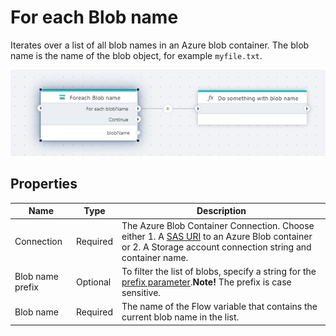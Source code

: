 # For each Blob name

Iterates over a list of all blob names in an Azure blob container. The blob name is the name of the blob object, for example `myfile.txt`. 

![img](../../../../images/flow/foreach-blob-name.png)

## Properties

| Name             | Type      |Description                                             |
|------------------|-----------|--------------------------------------------------------|
| Connection       | Required  | The Azure Blob Container Connection. Choose either 1. A [SAS URI](https://learn.microsoft.com/en-us/azure/storage/common/storage-sas-overview) to an Azure Blob container or 2. A Storage account connection string and container name.       |
| Blob name prefix | Optional  | To filter the list of blobs, specify a string for the [prefix parameter](https://learn.microsoft.com/en-us/azure/storage/blobs/storage-blobs-list#filter-results-with-a-prefix).**Note!** The prefix is case sensitive. |
| Blob name | Required | The name of the Flow variable that contains the current blob name in the list. |